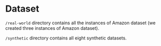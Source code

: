 # Dataset

`/real-world` directory contains all the instances of Amazon dataset (we created three instances of Amazon dataset).

`/synthetic` directory contains all eight synthetic datasets.

